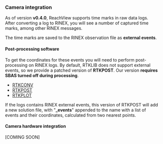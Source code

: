 ### Camera integration

As of version **v0.4.0**, ReachView supports time marks in raw data logs. After converting a log to RINEX, you will see a number of captured time marks, among other RINEX messages.

The time marks are saved to the RINEX observation file as **external events**.

#### Post-processing software

To get the coordinates for these events you will need to perform post-processing on RINEX logs. By default, RTKLIB does not support external events, so we provide a patched version of **RTKPOST**. Our version **requires SBAS turned off during processing**.

* [RTKCONV](https://files.emlid.com/RTKLIB/rtkconv_emlid_b26.exe)
* [RTKPOST](https://files.emlid.com/RTKLIB/rtkpost_emlid_b26.exe)
* [RTKPLOT](https://github.com/tomojitakasu/RTKLIB_bin/raw/rtklib_2.4.3/bin/rtkplot.exe)

If the logs contains RINEX external events, this version of RTKPOST will add a new solution file, with "**_events**" appended to the name with a list of events and their coordinates, calculated from two nearest points.

#### Camera hardware integration

[COMING SOON]
